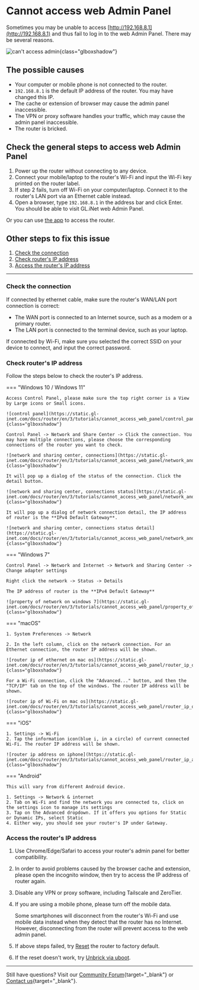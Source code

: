 # Cannot access web Admin Panel

Sometimes you may be unable to access [http://192.168.8.1](http://192.168.8.1) and thus fail to log in to the web Admin Panel. There may be several reasons.

![can't access admin](https://static.gl-inet.com/docs/router/en/4/tutorials/cannot_access_web_admin_panel/cantaccessadmin.jpg){class="glboxshadow"}

## The possible causes

* Your computer or mobile phone is not connected to the router.
* `192.168.8.1` is the default IP address of the router. You may have changed this IP.
* The cache or extension of browser may cause the admin panel inaccessible.
* The VPN or proxy software handles your traffic, which may cause the admin panel inaccessible.
* The router is bricked.

## Check the general steps to access web Admin Panel 

1. Power up the router without connecting to any device.
2. Connect your mobile/laptop to the router's Wi-Fi and input the Wi-Fi key printed on the router label.
3. If step 2 fails, turn off Wi-Fi on your computer/laptop. Connect it to the router's LAN port via an Ethernet cable instead.
4. Open a browser, type `192.168.8.1` in the address bar and click Enter. You should be able to visit GL.iNet web Admin Panel.

Or you can use [the app](mobile_app.md) to access the router.

## Other steps to fix this issue

1. [Check the connection](#check-the-connection)
2. [Check router's IP address](#check-routers-ip-address)
3. [Access the router's IP address](#access-the-routers-ip-address)

---

### Check the connection

If connected by ethernet cable, make sure the router's WAN/LAN port connection is correct:

- The WAN port is connected to an Internet source, such as a modem or a primary router.
- The LAN port is connected to the terminal device, such as your laptop.

If connected by Wi-Fi, make sure you selected the correct SSID on your device to connect, and input the correct password.

### Check router's IP address

Follow the steps below to check the router's IP address.

=== "Windows 10 / Windows 11"

    Access Control Panel, please make sure the top right corner is a View by Large icons or Small icons.

    ![control panel](https://static.gl-inet.com/docs/router/en/3/tutorials/cannot_access_web_panel/control_panel_view_by.png){class="glboxshadow"}

    Control Panel -> Network and Share Center -> Click the connection. You may have multiple connections, please choose the corresponding connections of the router you want to check.

    ![network and sharing center, connections](https://static.gl-inet.com/docs/router/en/3/tutorials/cannot_access_web_panel/network_and_sharing_center_connections.png){class="glboxshadow"}

    It will pop up a dialog of the status of the connection. Click the detail button.

    ![network and sharing center, connections status](https://static.gl-inet.com/docs/router/en/3/tutorials/cannot_access_web_panel/network_and_sharing_center_connections_status.png){class="glboxshadow"}

    It will pop up a dialog of network connection detail, the IP address of router is the **IPv4 Default Gateway**.

    ![network and sharing center, connections status detail](https://static.gl-inet.com/docs/router/en/3/tutorials/cannot_access_web_panel/network_and_sharing_center_connections_status_detail.png){class="glboxshadow"}

=== "Windows 7"

    Control Panel -> Network and Internet -> Network and Sharing Center -> Change adapter settings

    Right click the network -> Status -> Details
    
    The IP address of router is the **IPv4 Default Gateway**
    
    ![property of network on windows 7](https://static.gl-inet.com/docs/router/en/3/tutorials/cannot_access_web_panel/property_of_network_win7.jpg){class="glboxshadow"}

=== "macOS"

    1. System Preferences -> Network

    2. In the left column, click on the network connection. For an Ethernet connection, the router IP address will be shown.

    ![router ip of ethernet on mac os](https://static.gl-inet.com/docs/router/en/3/tutorials/cannot_access_web_panel/router_ip_of_ethernet_on_mac_os.jpg){class="glboxshadow"}

    For a Wi-Fi connection, click the "Advanced..." button, and then the "TCP/IP" tab on the top of the windows. The router IP address will be shown.

    ![router ip of Wi-Fi on mac os](https://static.gl-inet.com/docs/router/en/3/tutorials/cannot_access_web_panel/router_ip_of_wifi_on_mac_os.jpg){class="glboxshadow"}

=== "iOS"

    1. Settings -> Wi-Fi
    2. Tap the information icon(blue i, in a circle) of current connected Wi-Fi. The router IP address will be shown.

    ![router ip address on iphone](https://static.gl-inet.com/docs/router/en/3/tutorials/cannot_access_web_panel/router_ip_address_on_iphone.jpg){class="glboxshadow"}

=== "Android"

    This will vary from different Android device.

    1. Settings -> Network & internet
    2. Tab on Wi-Fi and find the network you are connected to, click on the settings icon to manage its settings
    3. Tap on the Advanced dropdown. If it offers you options for Static or Dynamic IPs, select Static
    4. Either way, you should see your router's IP under Gateway.

### Access the router's IP address

1. Use Chrome/Edge/Safari to access your router's admin panel for better compatibility.

2. In order to avoid problems caused by the browser cache and extension, please open the incognito window, then try to access the IP address of router again.

3. Disable any VPN or proxy software, including Tailscale and ZeroTier. 

4. If you are using a mobile phone, please turn off the mobile data. 

    Some smartphones will disconnect from the router's Wi-Fi and use mobile data instead when they detect that the router has no Internet. However, disconnecting from the router will prevent access to the web admin panel.

5. If above steps failed, try [Reset](repair_network_or_reset_firmware.md#reset-to-factory) the router to factory default.

6. If the reset doesn't work, try [Unbrick via uboot](debrick.md).

---

Still have questions? Visit our [Community Forum](https://forum.gl-inet.com){target="_blank"} or [Contact us](https://www.gl-inet.com/contacts/){target="_blank"}.